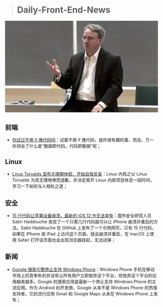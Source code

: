 > # Daily-Front-End-News

[![cover][img]][link]

[img]: https://github.com/fengshangwuqi/Daily-Front-End-News/blob/master/history/2018/09/17/cover.jpg "Linus Torvalds 宣布无限期休假，开始自我反省"
[link]: https://linux.cn/article-10022-1.html

## 前端

- [你试过不用 if 撸代码吗](https://juejin.im/entry/5b97235d5188255c880aa456)：试着不用 if 撸代码，是件很有趣的事，而且，万一你领会了什么是“数据即代码，代码即数据”呢；

## Linux

- [Linus Torvalds 宣布无限期休假，开始自我反省](https://linux.cn/article-10022-1.html)：Linux 内核之父 Linus Torvalds 为其无理咆哮而道歉，并决定离开 Linux 内核项目休息一段时间，学习一下如何与人相处之道；

## 安全

- [15 行代码让苹果设备崩溃，最新的 iOS 12 也无法幸免](https://mp.weixin.qq.com/s/Fw-DLZXC0OFWMg2wsqBu6A)：国外安全研究人员 Sabri Haddouche 发现了一个只需几行代码就可以让 iPhone 崩溃并重启的方法。Sabri Haddouche 在 GitHub 上发布了一个示例网页，只有 15 行代码，如果在 iPhone 或 iPad 上访问这个页面，就会崩溃并重启，在 macOS 上使用 Safari 打开该页面也会出现浏览器挂起，无法动弹；

## 新闻

- [Google 搜索引擎停止支持 Windows Phone](https://news.softpedia.com/news/google-finally-abandons-microsoft-s-windows-phone-522732.shtml)：Windows Phone 手机在移动市场上的竞争失利并没有让所有用户立即放弃这个平台，但放弃这个平台的应用越来越多。Google 的搜索应用是最新一个停止支持 Windows Phone 的主流应用。作为 Android 的开发商，Google 从来不是 Windows Phone 的热情支持者，它的流行应用 Gmail 和 Google Maps 从未在 Windows Phone 上发布；
